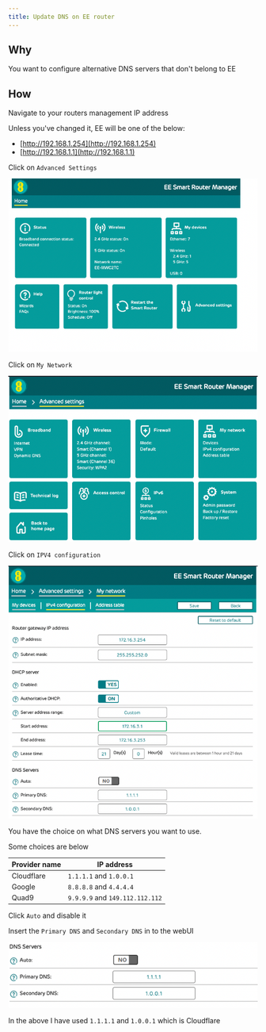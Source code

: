 ```yaml
---
title: Update DNS on EE router
---
```


## Why

You want to configure alternative DNS servers that don't belong to EE

## How

Navigate to your routers management IP address

Unless you've changed it, EE will be one of the below:

* [http://192.168.1.254](http://192.168.1.254)
* [http://192.168.1.1](http://192.168.1.1)

Click on `Advanced Settings`

![](../../assets/ee-router-homepage.png)

Click on `My Network`

![](../../assets/ee-router-advanced-settings.png)

Click on `IPV4 configuration`

![](../../assets/ee-router-ipv4-config.png)

You have the choice on what DNS servers you want to use.

Some choices are below

| Provider name | IP address                      |
|---------------|---------------------------------|
| Cloudflare    | `1.1.1.1` and `1.0.0.1`         |
| Google        | `8.8.8.8` and `4.4.4.4`         |
| Quad9         | `9.9.9.9` and `149.112.112.112` |

Click `Auto` and disable it

Insert the `Primary DNS` and `Secondary DNS` in to the webUI

![](../../assets/ee-router-dns.png)

In the above I have used `1.1.1.1` and `1.0.0.1` which is Cloudflare
